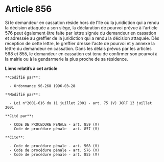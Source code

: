 # Article 856

Si le demandeur en cassation réside hors de l'île où la juridiction qui a rendu la décision attaquée a son siège, la
déclaration de pourvoi prévue à l'article 576 peut également être faite par lettre signée du demandeur en cassation et
adressée au greffier de la juridiction qui a rendu la décision attaquée. Dès réception de cette lettre, le greffier dresse
l'acte de pourvoi et y annexe la lettre du demandeur en cassation. Dans les délais prévus par les articles 568 et 855, le
demandeur en cassation est tenu de confirmer son pourvoi à la mairie ou à la gendarmerie la plus proche de sa résidence.

**Liens relatifs à cet article**

	**Codifié par**:

	  - Ordonnance 96-268 1996-03-28

	**Modifié par**:

	  - Loi n°2001-616 du 11 juillet 2001 - art. 75 (V) JORF 13 juillet 2001

	**Cité par**:

	  - CODE DE PROCEDURE PENALE - art. 859 (V)
	  - Code de procédure pénale - art. 857 (V)

	**Cite**:

	  - Code de procédure pénale - art. 568 (V)
	  - Code de procédure pénale - art. 576 (V)
	  - Code de procédure pénale - art. 855 (V)
